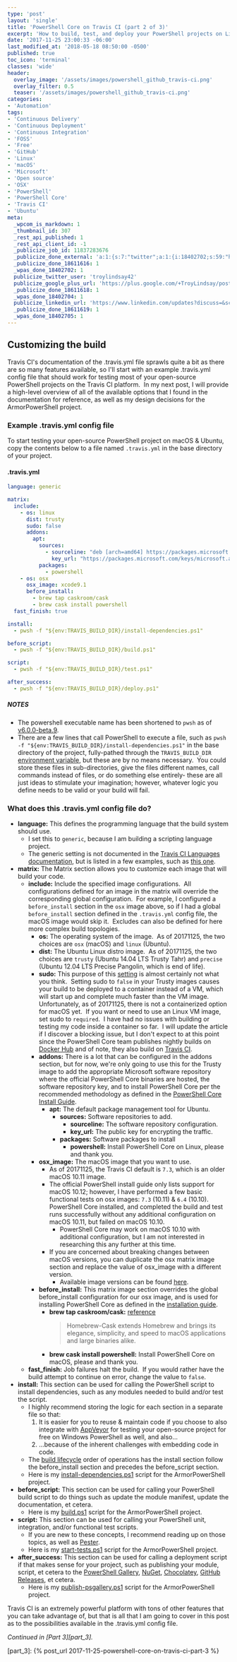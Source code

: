 ```yaml
---
type: 'post'
layout: 'single'
title: 'PowerShell Core on Travis CI (part 2 of 3)'
excerpt: 'How to build, test, and deploy your PowerShell projects on Linux and macOS for free with Travis CI! {::nomarkdown}<br><br>Example available in the <strong>Armor PowerShell</strong> project.<br><br><iframe style="display: inline-block;" src="https://ghbtns.com/github-btn.html?user=tlindsay42&repo=armorpowershell&type=star&count=true&size=large" frameborder="0" scrolling="0" width="160px" height="30px"></iframe> <iframe style="display: inline-block;" src="https://ghbtns.com/github-btn.html?user=tlindsay42&repo=armorpowershell&type=fork&count=true&size=large" frameborder="0" scrolling="0" width="158px" height="30px"></iframe>{:/nomarkdown}'
date: '2017-11-25 23:00:33 -06:00'
last_modified_at: '2018-05-18 08:50:00 -0500'
published: true
toc_icon: 'terminal'
classes: 'wide'
header:
  overlay_image: '/assets/images/powershell_github_travis-ci.png'
  overlay_filter: 0.5
  teaser: '/assets/images/powershell_github_travis-ci.png'
categories:
- 'Automation'
tags:
- 'Continuous Delivery'
- 'Continuous Deployment'
- 'Continuous Integration'
- 'FOSS'
- 'Free'
- 'GitHub'
- 'Linux'
- 'macOS'
- 'Microsoft'
- 'Open source'
- 'OSX'
- 'PowerShell'
- 'PowerShell Core'
- 'Travis CI'
- 'Ubuntu'
meta:
  _wpcom_is_markdown: 1
  _thumbnail_id: 307
  _rest_api_published: 1
  _rest_api_client_id: -1
  _publicize_job_id: 11837283676
  _publicize_done_external: 'a:1:{s:7:"twitter";a:1:{i:18402702;s:59:"https://twitter.com/troylindsay42/status/934648058633076736";}}'
  _publicize_done_18611616: 1
  _wpas_done_18402702: 1
  publicize_twitter_user: 'troylindsay42'
  publicize_google_plus_url: 'https://plus.google.com/+TroyLindsay/posts/DjSXu8DCVp1'
  _publicize_done_18611618: 1
  _wpas_done_18402704: 1
  publicize_linkedin_url: 'https://www.linkedin.com/updates?discuss=&scope=19360941&stype=M&topic=6340413775547506689&type=U&a=QGlR'
  _publicize_done_18611619: 1
  _wpas_done_18402705: 1
---
```

## Customizing the build

Travis CI's documentation of the .travis.yml file sprawls quite a bit as there are so many features available, so I'll start with an example .travis.yml config file that should work for testing most of your open-source PowerShell projects on the Travis CI platform.  In my next post, I will provide a high-level overview of all of the available options that I found in the documentation for reference, as well as my design decisions for the ArmorPowerShell project.

### Example .travis.yml config file

To start testing your open-source PowerShell project on macOS & Ubuntu, copy the contents below to a file named `.travis.yml` in the base directory of your project.

#### .travis.yml

```yaml
language: generic

matrix:
  include:
    - os: linux
      dist: trusty
      sudo: false
      addons:
        apt:
          sources:
            - sourceline: "deb [arch=amd64] https://packages.microsoft.com/ubuntu/14.04/prod trusty main"
              key_url: "https://packages.microsoft.com/keys/microsoft.asc"
          packages:
            - powershell
    - os: osx
      osx_image: xcode9.1
      before_install:
        - brew tap caskroom/cask
        - brew cask install powershell
  fast_finish: true

install:
  - pwsh -f "${env:TRAVIS_BUILD_DIR}/install-dependencies.ps1"

before_script:
  - pwsh -f "${env:TRAVIS_BUILD_DIR}/build.ps1"

script:
  - pwsh -f "${env:TRAVIS_BUILD_DIR}/test.ps1"

after_success:
  - pwsh -f "${env:TRAVIS_BUILD_DIR}/deploy.ps1"
```

##### NOTES

* The powershell executable name has been shortened to `pwsh` as of [v6.0.0-beta.9][pwsh].
* There are a few lines that call PowerShell to execute a file, such as `pwsh -f "${env:TRAVIS_BUILD_DIR}/install-dependencies.ps1"` in the base directory of the project, fully-pathed through the `TRAVIS_BUILD_DIR` [environment variable][env_var], but these are by no means necessary.  You could store these files in sub-directories, give the files different names, call commands instead of files, or do something else entirely- these are all just ideas to stimulate your imagination; however, whatever logic you define needs to be valid or your build will fail.

### What does this .travis.yml config file do?

* **language:** This defines the programming language that the build system should use.
  * I set this to `generic`, because I am building a scripting language project.
  * The generic setting is not documented in the [Travis CI Languages documentation][language], but is listed in a few examples, such as [this one][example].
* **matrix:** The Matrix section allows you to customize each image that will build your code.
  * **include:** Include the specified image configurations.  All configurations defined for an image in the matrix will override the corresponding global configuration.  For example, I configured a `before_install` section in the `osx` image above, so if I had a global `before_install` section defined in the `.travis.yml` config file, the macOS image would skip it.  Excludes can also be defined for here more complex build topologies.
    * **os:** The operating system of the image.  As of 20171125, the two choices are `osx` (macOS) and `linux` (Ubuntu).
    * **dist:** The Ubuntu Linux distro image.  As of 20171125, the two choices are `trusty` (Ubuntu 14.04 LTS Trusty Tahr) and `precise` (Ubuntu 12.04 LTS Precise Pangolin, which is end of life).
    * **sudo:** This purpose of this [setting][sudo] is almost certainly not what you think.  Setting sudo to `false` in your Trusty images causes your build to be deployed to a container instead of a VM, which will start up and complete much faster than the VM image.  Unfortunately, as of 20171125, there is not a containerized option for macOS yet.  If you want or need to use an Linux VM image, set sudo to `required`.  I have had no issues with building or testing my code inside a container so far.  I will update the article if I discover a blocking issue, but I don't expect to at this point since the PowerShell Core team publishes nightly builds on [Docker Hub][docker_hub] and of note, they also build on [Travis CI][builds].
    * **addons:** There is a lot that can be configured in the addons section, but for now, we're only going to use this for the Trusty image to add the appropriate Microsoft software repository where the official PowerShell Core binaries are hosted, the software repository key, and to install PowerShell Core per the recommended methodology as defined in the [PowerShell Core Install Guide][guide].
      * **apt:** The default package management tool for Ubuntu.
        * **sources:** Software repositories to add.
          * **sourceline:** The software repository configuration.
          * **key_url:** The public key for encrypting the traffic.
        * **packages:** Software packages to install
          * **powershell:** Install PowerShell Core on Linux, please and thank you.
    * **osx_image:** The macOS image that you want to use.
      * As of 20171125, the Travis CI default is `7.3`, which is an older macOS 10.11 image.
      * The official PowerShell install guide only lists support for macOS 10.12; however, I have performed a few basic functional tests on osx images: `7.3` (10.11) & `6.4` (10.10). PowerShell Core installed, and completed the build and test runs successfully without any additional configuration on macOS 10.11, but failed on macOS 10.10.
        * PowerShell Core may work on macOS 10.10 with additional configuration, but I am not interested in researching this any further at this time.
      * If you are concerned about breaking changes between macOS versions, you can duplicate the osx matrix image section and replace the value of osx_image with a different version.
        * Available image versions can be found [here][osx].
    * **before_install:** This matrix image section overrides the global before_install configuration for our osx image, and is used for installing PowerShell Core as defined in the [installation guide][macos_guide].
      * **brew tap caskroom/cask:** [reference][caskroom]
        > Homebrew-Cask extends Homebrew and brings its elegance, simplicity, and speed to macOS applications and large binaries alike.
      * **brew cask install powershell:** Install PowerShell Core on macOS, please and thank you.
  * **fast_finish:** Job failures halt the build.  If you would rather have the build attempt to continue on error, change the value to `false`.
* **install:** This section can be used for calling the PowerShell script to install dependencies, such as any modules needed to build and/or test the script.
  * I highly recommend storing the logic for each section in a separate file so that:
    1. It is easier for you to reuse & maintain code if you choose to also integrate with [AppVeyor][appveyor] for testing your open-source project for free on Windows PowerShell as well, and also...
    1. ...because of the inherent challenges with embedding code in code.
  * The [build lifecycle][build_lifecycle] order of operations has the install section follow the before_install section and precedes the before_script section.
  * Here is my [install-dependencies.ps1][dependencies] script for the ArmorPowerShell project.
* **before_script:** This section can be used for calling your PowerShell build script to do things such as update the module manifest, update the documentation, et cetera.
  * Here is my [build.ps1][build] script for the ArmorPowerShell project.
* **script:** This section can be used for calling your PowerShell unit, integration, and/or functional test scripts.
  * If you are new to these concepts, I recommend reading up on those topics, as well as [Pester][pester].
  * Here is my [start-tests.ps1][start_tests] script for the ArmorPowerShell project.
* **after_success:** This section can be used for calling a deployment script if that makes sense for your project, such as publishing your module, script, et cetera to the [PowerShell Gallery][psgallery], [NuGet][nuget], [Chocolatey][chocolatey], [GitHub Releases][ghreleases], et cetera.
  * Here is my [publish-psgallery.ps1][publish] script for the ArmorPowerShell project.

Travis CI is an extremely powerful platform with tons of other features that you can take advantage of, but that is all that I am going to cover in this post as to the possibilities available in the .travis.yml config file.

*Continued in [Part 3][part_3].*

[pwsh]: https://github.com/PowerShell/PowerShell/releases/tag/v6.0.0-beta.9
[env_var]: https://docs.travis-ci.com/user/environment-variables
[language]: https://docs.travis-ci.com/user/languages/
[example]: https://docs.travis-ci.com/user/multi-os/#Python-example-(unsupported-languages)
[sudo]: https://docs.travis-ci.com/user/reference/overview/
[docker_hub]: https://hub.docker.com/r/microsoft/powershell/
[builds]: https://travis-ci.org/PowerShell/PowerShell/builds/307043228
[guide]: https://github.com/PowerShell/PowerShell/blob/master/docs/installation/linux.md#ubuntu-1404
[osx]: https://docs.travis-ci.com/user/reference/osx/#OS-X-Version
[macos_guide]: https://github.com/PowerShell/PowerShell/blob/master/docs/installation/linux.md#macos-1012
[caskroom]: https://caskroom.github.io/
[appveyor]: https://www.appveyor.com/
[build_lifecycle]: https://docs.travis-ci.com/user/customizing-the-build/#The-Build-Lifecycle
[dependencies]: https://github.com/tlindsay42/ArmorPowerShell/blob/v1.0.0.103/build/shared/install-dependencies.ps1
[build]: https://github.com/tlindsay42/ArmorPowerShell/blob/v1.0.0.103/build/shared/build.ps1
[pester]: https://github.com/pester/Pester
[start_tests]: https://github.com/tlindsay42/ArmorPowerShell/blob/v1.0.0.103/tests/start-tests.ps1
[psgallery]: https://www.powershellgallery.com/
[nuget]: https://www.nuget.org/
[chocolatey]: https://chocolatey.org/
[ghreleases]: https://docs.travis-ci.com/user/deployment/releases/
[publish]: https://github.com/tlindsay42/ArmorPowerShell/blob/v1.0.0.103/build/appveyor/publish-psgallery.ps1
[part_3]: {% post_url 2017-11-25-powershell-core-on-travis-ci-part-3 %}
